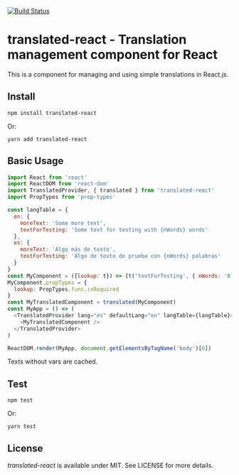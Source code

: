 [![Build Status](https://travis-ci.org/miguelcalderon/translated-react.svg?branch=master)](https://travis-ci.org/miguelcalderon/translated-react)

# translated-react - Translation management component for React

This is a component for managing and using simple translations in React.js.

## Install

`npm install translated-react`

Or:

`yarn add translated-react`


## Basic Usage

```js
import React from 'react'
import ReactDOM from 'react-dom'
import TranslatedProvider, { translated } from 'translated-react'
import PropTypes from 'prop-types'

const langTable = {
  en: {
    moreText: 'Some more text',
    textForTesting: 'Some text for testing with {nWords} words'
  },
  es: {
    moreText: 'Algo más de texto',
    textForTesting: 'Algo de texto de prueba con {nWords} palabras'
  }
}
const MyComponent = ({lookup: t}) => [t('textForTesting', { nWords: '8' }), t('moreText')]
MyComponent.propTypes = {
  lookup: PropTypes.func.isRequired
}
const MyTranslatedComponent = translated(MyComponent)
const MyApp = () => (
  <TranslatedProvider lang="es" defaultLang="en" langTable={langTable}>
    <MyTranslatedComponent />
  </TranslatedProvider>
)

ReactDOM.render(MyApp, document.getElementsByTagName('body')[0])
```
Texts without vars are cached.


## Test

`npm test`

Or:

`yarn test`


## License

*translated-react* is available under MIT. See LICENSE for more details.

